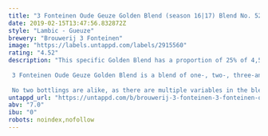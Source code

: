 ```yaml
---
title: "3 Fonteinen Oude Geuze Golden Blend (season 16|17) Blend No. 52"
date: 2019-02-15T13:47:56.832872Z
style: "Lambic - Gueuze"
brewery: "Brouwerij 3 Fonteinen"
image: "https://labels.untappd.com/labels/2915560"
rating: "4.52"
description: "This specific Golden Blend has a proportion of 25% of 4,5-year old  lambics  on  the  moment  of  bottling. The  lambics  originate from 5 different barrels and 5 different brews, of which one from January 2013 and one from May 2013.  3 Fonteinen Oude Geuze Golden Blend is a blend of one-, two-, three-and at least 25% four-year old lambics. Spontaneous fermentation, patient maturation in oak barrels, and continued evolution in the bottle result in a distinctively complex beer.  No two bottlings are alike, as there are multiple variables in the blending process, a variety of barrel sizes and shapes, differences in aged lambic proportions, etc. When cellared properly, 3 Fonteinen Golden Blend can be aged for several decades. Traditional lambic is living, cultural heritage rooted in the Zenne valley! Bottle fermented, unfiltered and unpasteurised."
untappd_url: "https://untappd.com/b/brouwerij-3-fonteinen-3-fonteinen-oude-geuze-golden-blend-season-16-17-blend-no-52/2915560"
abv: "7.0"
ibu: "0"
robots: noindex,nofollow
---
```

